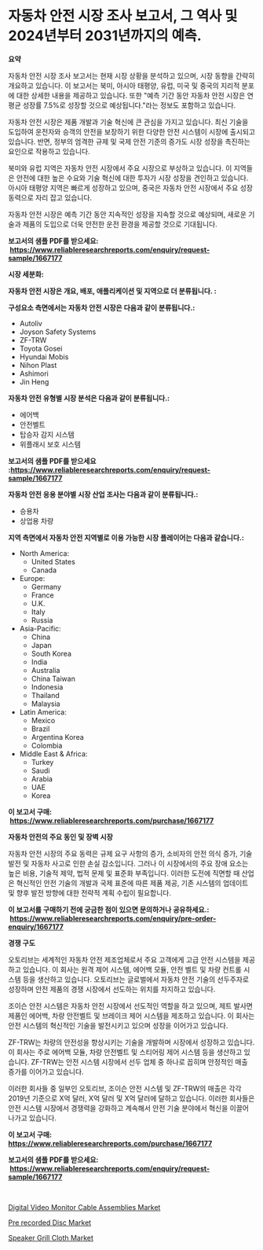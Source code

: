 <p><h1>자동차 안전 시장 조사 보고서, 그 역사 및 2024년부터 2031년까지의 예측.</h1></p><p><strong>요약</strong></p>
<p><p>자동차 안전 시장 조사 보고서는 현재 시장 상황을 분석하고 있으며, 시장 동향을 간략히 개요하고 있습니다. 이 보고서는 북미, 아시아 태평양, 유럽, 미국 및 중국의 지리적 분포에 대한 상세한 내용을 제공하고 있습니다. 또한 "예측 기간 동안 자동차 안전 시장은 연평균 성장률 7.5%로 성장할 것으로 예상됩니다."라는 정보도 포함하고 있습니다.</p><p>자동차 안전 시장은 제품 개발과 기술 혁신에 큰 관심을 가지고 있습니다. 최신 기술을 도입하여 운전자와 승객의 안전을 보장하기 위한 다양한 안전 시스템이 시장에 출시되고 있습니다. 반면, 정부의 엄격한 규제 및 국제 안전 기준의 증가도 시장 성장을 촉진하는 요인으로 작용하고 있습니다.</p><p>북미와 유럽 지역은 자동차 안전 시장에서 주요 시장으로 부상하고 있습니다. 이 지역들은 안전에 대한 높은 수요와 기술 혁신에 대한 투자가 시장 성장을 견인하고 있습니다. 아시아 태평양 지역은 빠르게 성장하고 있으며, 중국은 자동차 안전 시장에서 주요 성장 동력으로 자리 잡고 있습니다.</p><p>자동차 안전 시장은 예측 기간 동안 지속적인 성장을 지속할 것으로 예상되며, 새로운 기술과 제품의 도입으로 더욱 안전한 운전 환경을 제공할 것으로 기대됩니다.</p></p>
<p><strong>보고서의 샘플 PDF를 받으세요: &nbsp;<a href="https://www.reliableresearchreports.com/enquiry/request-sample/1667177">https://www.reliableresearchreports.com/enquiry/request-sample/1667177</a></strong></p>
<p><strong>시장 세분화:</strong></p>
<p><strong> 자동차 안전 시장은 개요, 배포, 애플리케이션 및 지역으로 더 분류됩니다. :</strong></p>
<p><strong>구성요소 측면에서는 자동차 안전 시장은 다음과 같이 분류됩니다.:</strong></p>
<p><ul><li>Autoliv</li><li>Joyson Safety Systems</li><li>ZF-TRW</li><li>Toyota Gosei</li><li>Hyundai Mobis</li><li>Nihon Plast</li><li>Ashimori</li><li>Jin Heng</li></ul></p>
<p><strong> 자동차 안전 유형별 시장 분석은 다음과 같이 분류됩니다.:</strong></p>
<p><ul><li>에어백</li><li>안전벨트</li><li>탑승자 감지 시스템</li><li>위플래시 보호 시스템</li></ul></p>
<p><strong>보고서의 샘플 PDF를 받으세요 :<a href="https://www.reliableresearchreports.com/enquiry/request-sample/1667177">https://www.reliableresearchreports.com/enquiry/request-sample/1667177</a></strong></p>
<p><strong> 자동차 안전 응용 분야별 시장 산업 조사는 다음과 같이 분류됩니다.:</strong></p>
<p><ul><li>승용차</li><li>상업용 차량</li></ul></p>
<p><strong>지역 측면에서 자동차 안전 지역별로 이용 가능한 시장 플레이어는 다음과 같습니다.:</strong></p>
<p><ul>
    <li>
        North America:
        <ul>
            <li>United States</li>
            <li>Canada</li>
        </ul>
    </li>
    <li>
        Europe:
        <ul>
            <li>Germany</li>
            <li>France</li>
            <li>U.K.</li>
            <li>Italy</li>
            <li>Russia</li>
        </ul>
    </li>
    <li>
        Asia-Pacific:
        <ul>
            <li>China</li>
            <li>Japan</li>
            <li>South Korea</li>
            <li>India</li>
            <li>Australia</li>
            <li>China Taiwan</li>
            <li>Indonesia</li>
            <li>Thailand</li>
            <li>Malaysia</li>
        </ul>
    </li>
    <li>
        Latin America:
        <ul>
            <li>Mexico</li>
            <li>Brazil</li>
            <li>Argentina Korea</li>
            <li>Colombia</li>
        </ul>
    </li>
    <li>
        Middle East & Africa:
        <ul>
            <li>Turkey</li>
            <li>Saudi</li>
            <li>Arabia</li>
            <li>UAE</li>
            <li>Korea</li>
        </ul>
    </li>
    </ul></p>
<p><strong>이 보고서 구매: &nbsp;<a href="https://www.reliableresearchreports.com/purchase/1667177">https://www.reliableresearchreports.com/purchase/1667177</a></strong></p>
<p><strong>자동차 안전의 주요 동인 및 장벽 시장</strong></p>
<p><p>자동차 안전 시장의 주요 동력은 규제 요구 사항의 증가, 소비자의 안전 의식 증가, 기술 발전 및 자동차 사고로 인한 손실 감소입니다. 그러나 이 시장에서의 주요 장애 요소는 높은 비용, 기술적 제약, 법적 문제 및 표준화 부족입니다. 이러한 도전에 직면할 때 산업은 혁신적인 안전 기술의 개발과 국제 표준에 따른 제품 제공, 기존 시스템의 업데이트 및 향후 발전 방향에 대한 전략적 계획 수립이 필요합니다.</p></p>
<p><strong>이 보고서를 구매하기 전에 궁금한 점이 있으면 문의하거나 공유하세요.: &nbsp;<a href="https://www.reliableresearchreports.com/enquiry/pre-order-enquiry/1667177">https://www.reliableresearchreports.com/enquiry/pre-order-enquiry/1667177</a></strong></p>
<p><strong>경쟁 구도</strong></p>
<p><p>오토리브는 세계적인 자동차 안전 제조업체로서 주요 고객에게 고급 안전 시스템을 제공하고 있습니다. 이 회사는 원격 제어 시스템, 에어백 모듈, 안전 벨트 및 차량 컨트롤 시스템 등을 생산하고 있습니다. 오토리브는 글로벌에서 자동차 안전 기술의 선두주자로 성장하며 안전 제품의 경쟁 시장에서 선도하는 위치를 차지하고 있습니다.</p><p>조이슨 안전 시스템은 자동차 안전 시장에서 선도적인 역할을 하고 있으며, 제트 발사면 제품인 에어백, 차량 안전벨트 및 브레이크 제어 시스템을 제조하고 있습니다. 이 회사는 안전 시스템의 혁신적인 기술을 발전시키고 있으며 성장을 이어가고 있습니다.</p><p>ZF-TRW는 차량의 안전성을 향상시키는 기술을 개발하며 시장에서 성장하고 있습니다. 이 회사는 주로 에어백 모듈, 차량 안전벨트 및 스티어링 제어 시스템 등을 생산하고 있습니다. ZF-TRW는 안전 시스템 시장에서 선두 업체 중 하나로 꼽히며 안정적인 매출 증가를 이어가고 있습니다.</p><p>이러한 회사들 중 일부인 오토리브, 조이슨 안전 시스템 및 ZF-TRW의 매출은 각각 2019년 기준으로 X억 달러, X억 달러 및 X억 달러에 달하고 있습니다. 이러한 회사들은 안전 시스템 시장에서 경쟁력을 강화하고 계속해서 안전 기술 분야에서 혁신을 이끌어 나가고 있습니다.</p></p>
<p><strong>이 보고서 구매: &nbsp; <a href="https://www.reliableresearchreports.com/purchase/1667177">https://www.reliableresearchreports.com/purchase/1667177</a></strong></p>
<p><strong>보고서의 샘플 PDF를 받으세요: &nbsp;<a href="https://www.reliableresearchreports.com/enquiry/request-sample/1667177">https://www.reliableresearchreports.com/enquiry/request-sample/1667177</a></strong><strong></strong></p>
<p>&nbsp;</p>
<p><p><a href="https://github.com/kosella/Market-Research-Report-List-2/blob/main/digital-video-monitor-cable-assemblies-market.md">Digital Video Monitor Cable Assemblies Market</a></p><p><a href="https://github.com/kufem1/Market-Research-Report-List-2/blob/main/pre-recorded-disc-market.md">Pre recorded Disc Market</a></p><p><a href="https://github.com/nathandecarvalho/Market-Research-Report-List-2/blob/main/speaker-grill-cloth-market.md">Speaker Grill Cloth Market</a></p></p>